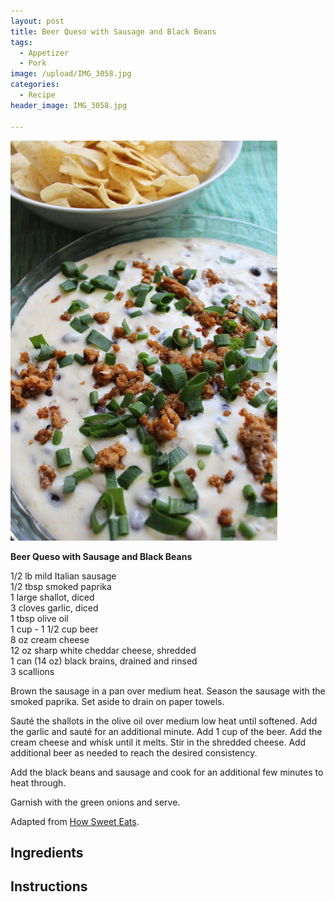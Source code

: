 ```yaml
---
layout: post
title: Beer Queso with Sausage and Black Beans
tags:
  - Appetizer
  - Pork
image: /upload/IMG_3058.jpg
categories:
  - Recipe
header_image: IMG_3058.jpg

---
```


![Image of Beer Queso with Sausage and Black Beans.](/upload/IMG_3058.jpg)

**Beer Queso with Sausage and Black Beans**

  

1/2 lb mild Italian sausage  
1/2 tbsp smoked paprika  
1 large shallot, diced  
3 cloves garlic, diced  
1 tbsp olive oil  
1 cup - 1 1/2 cup beer  
8 oz cream cheese  
12 oz sharp white cheddar cheese, shredded  
1 can (14 oz) black brains, drained and rinsed  
3 scallions  
  
Brown the sausage in a pan over medium heat. Season the sausage with the smoked paprika. Set aside to drain on paper towels.  
  
Sauté the shallots in the olive oil over medium low heat until softened. Add the garlic and sauté for an additional minute. Add 1 cup of the beer. Add the cream cheese and whisk until it melts. Stir in the shredded cheese. Add additional beer as needed to reach the desired consistency.  
  
Add the black beans and sausage and cook for an additional few minutes to heat through.  
  
Garnish with the green onions and serve.

  

Adapted from [How Sweet Eats](http://www.howsweeteats.com/2013/05/spicy-beer-queso-with-chorizo-and-black-beans/).

## Ingredients



## Instructions







